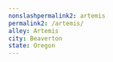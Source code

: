 ```yaml
---
﻿nonslashpermalink2: artemis
permalink2: /artemis/
alley: Artemis
city: Beaverton
state: Oregon
---
```

